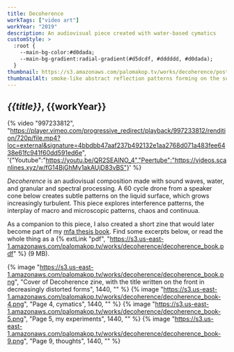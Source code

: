```yaml
---
title: Decoherence
workTags: ["video art"]
workYear: "2019"
description: An audiovisual piece created with water-based cymatics
customStyle: >
  :root {
    --main-bg-color:#d0dada;
    --main-bg-gradient:radial-gradient(#d5dcdf, #dddddd, #d0dada);
  }
thumbnail: https://s3.amazonaws.com/palomakop.tv/works/decoherence/poster.jpg
thumbnailAlt: smoke-like abstract reflection patterns forming on the surface of water
---
```


## *{{title}}*, {{workYear}}

{% video "997233812", "https://player.vimeo.com/progressive_redirect/playback/997233812/rendition/720p/file.mp4?loc=external&signature=4bbdbb47aaf237b492132e1aa2768d071a483fee6438e61fc941f60dd591ed6e", '{"Youtube":"https://youtu.be/QR2SEAlNO_4","Peertube":"https://videos.scanlines.xyz/w/fG14BjGhMy1akAUjD83vBS"}' %}

*Decoherence* is an audiovisual composition made with sound waves, water, and granular and spectral processing. A 60 cycle drone from a speaker cone below creates subtle patterns on the liquid surface, which grows increasingly turbulent. This piece explores interference patterns, the interplay of macro and microscopic patterns, chaos and continuua.

As a companion to this piece, I also created a short zine that would later become part of my [mfa thesis book](/mfa). Find some excerpts below, or read the whole thing as a {% extLink "pdf", "https://s3.us-east-1.amazonaws.com/palomakop.tv/works/decoherence/decoherence_book.pdf" %} (9 MB).

{% image "https://s3.us-east-1.amazonaws.com/palomakop.tv/works/decoherence/decoherence_book.png", "Cover of Decoherence zine, with the title written on the front in decreasingly distorted forms", 1440, "" %}
{% image "https://s3.us-east-1.amazonaws.com/palomakop.tv/works/decoherence/decoherence_book-4.png", "Page 4, cymatics", 1440, "" %}
{% image "https://s3.us-east-1.amazonaws.com/palomakop.tv/works/decoherence/decoherence_book-5.png", "Page 5, my experiments", 1440, "" %}
{% image "https://s3.us-east-1.amazonaws.com/palomakop.tv/works/decoherence/decoherence_book-9.png", "Page 9, thoughts", 1440, "" %}
